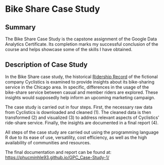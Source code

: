 # Bike Share Case Study
## Summary

The Bike Share Case Study is the capstone assignment of the Google Data Analytics Certificate. Its completion marks my successful conclusion of the course and helps showcase some of the skills I have obtained.

## Description of Case Study

In the Bike Share case study, the historical [Ridership Record](https://divvy-tripdata.s3.amazonaws.com/index.html) of the fictional company Cyclistics is examined to provide insights about its bike-sharing service in the Chicago area. In specific, differences in the usage of the bike-share service between casual and member riders are explored. These insights would supposedly help inform an upcoming marketing campaign.

The case study is carried out in four steps. First, the necessary raw data from Cyclistics is downloaded and cleaned (1). The cleaned data is then transformed (2) and visualized (3) to address relevant aspects of Cyclistics' ride-share service. Finally, the insights are documented in a final report (4).

All steps of the case study are carried out using the programming language R due to its ease of use, versatility, cost efficiency, as well as the high availability of communities and resources.

The final documentation and report can be found at: https://phucminhle93.github.io/GPC_Case-Study-1/
